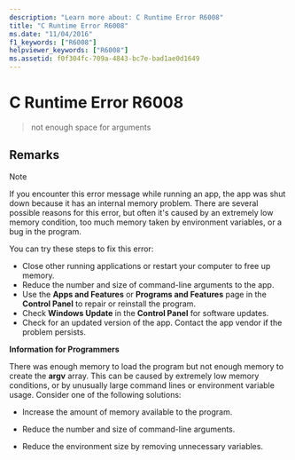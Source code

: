 ```yaml
---
description: "Learn more about: C Runtime Error R6008"
title: "C Runtime Error R6008"
ms.date: "11/04/2016"
f1_keywords: ["R6008"]
helpviewer_keywords: ["R6008"]
ms.assetid: f0f304fc-709a-4843-bc7e-bad1ae0d1649
---
```

# C Runtime Error R6008

> not enough space for arguments

## Remarks

> [!NOTE]
> If you encounter this error message while running an app, the app was shut down because it has an internal memory problem. There are several possible reasons for this error, but often it's caused by an extremely low memory condition, too much memory taken by environment variables, or a bug in the program.
>
> You can try these steps to fix this error:
>
> - Close other running applications or restart your computer to free up memory.
> - Reduce the number and size of command-line arguments to the app.
> - Use the **Apps and Features** or **Programs and Features** page in the **Control Panel** to repair or reinstall the program.
> - Check **Windows Update** in the **Control Panel** for software updates.
> - Check for an updated version of the app. Contact the app vendor if the problem persists.

**Information for Programmers**

There was enough memory to load the program but not enough memory to create the **argv** array. This can be caused by extremely low memory conditions, or by unusually large command lines or environment variable usage. Consider one of the following solutions:

- Increase the amount of memory available to the program.

- Reduce the number and size of command-line arguments.

- Reduce the environment size by removing unnecessary variables.
